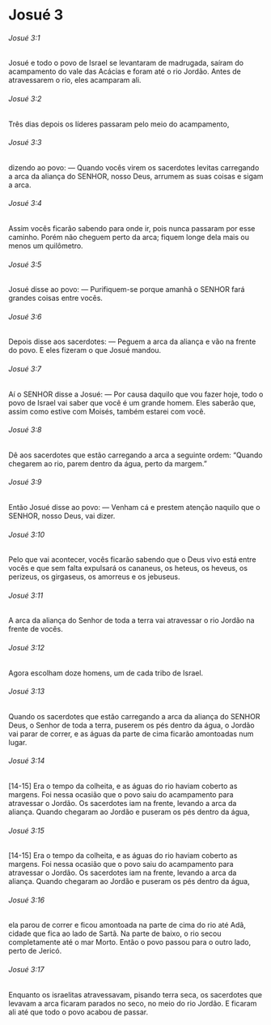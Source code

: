 # Josué 3

###### Josué 3:1

Josué e todo o povo de Israel se levantaram de madrugada, saíram do acampamento do vale das Acácias e foram até o rio Jordão. Antes de atravessarem o rio, eles acamparam ali.

###### Josué 3:2

Três dias depois os líderes passaram pelo meio do acampamento,

###### Josué 3:3

dizendo ao povo: — Quando vocês virem os sacerdotes levitas carregando a arca da aliança do SENHOR, nosso Deus, arrumem as suas coisas e sigam a arca.

###### Josué 3:4

Assim vocês ficarão sabendo para onde ir, pois nunca passaram por esse caminho. Porém não cheguem perto da arca; fiquem longe dela mais ou menos um quilômetro.

###### Josué 3:5

Josué disse ao povo: — Purifiquem-se porque amanhã o SENHOR fará grandes coisas entre vocês.

###### Josué 3:6

Depois disse aos sacerdotes: — Peguem a arca da aliança e vão na frente do povo. E eles fizeram o que Josué mandou.

###### Josué 3:7

Aí o SENHOR disse a Josué: — Por causa daquilo que vou fazer hoje, todo o povo de Israel vai saber que você é um grande homem. Eles saberão que, assim como estive com Moisés, também estarei com você.

###### Josué 3:8

Dê aos sacerdotes que estão carregando a arca a seguinte ordem: “Quando chegarem ao rio, parem dentro da água, perto da margem.”

###### Josué 3:9

Então Josué disse ao povo: — Venham cá e prestem atenção naquilo que o SENHOR, nosso Deus, vai dizer.

###### Josué 3:10

Pelo que vai acontecer, vocês ficarão sabendo que o Deus vivo está entre vocês e que sem falta expulsará os cananeus, os heteus, os heveus, os perizeus, os girgaseus, os amorreus e os jebuseus.

###### Josué 3:11

A arca da aliança do Senhor de toda a terra vai atravessar o rio Jordão na frente de vocês.

###### Josué 3:12

Agora escolham doze homens, um de cada tribo de Israel.

###### Josué 3:13

Quando os sacerdotes que estão carregando a arca da aliança do SENHOR Deus, o Senhor de toda a terra, puserem os pés dentro da água, o Jordão vai parar de correr, e as águas da parte de cima ficarão amontoadas num lugar.

###### Josué 3:14

[14-15] Era o tempo da colheita, e as águas do rio haviam coberto as margens. Foi nessa ocasião que o povo saiu do acampamento para atravessar o Jordão. Os sacerdotes iam na frente, levando a arca da aliança. Quando chegaram ao Jordão e puseram os pés dentro da água,

###### Josué 3:15

[14-15] Era o tempo da colheita, e as águas do rio haviam coberto as margens. Foi nessa ocasião que o povo saiu do acampamento para atravessar o Jordão. Os sacerdotes iam na frente, levando a arca da aliança. Quando chegaram ao Jordão e puseram os pés dentro da água,

###### Josué 3:16

ela parou de correr e ficou amontoada na parte de cima do rio até Adã, cidade que fica ao lado de Sartã. Na parte de baixo, o rio secou completamente até o mar Morto. Então o povo passou para o outro lado, perto de Jericó.

###### Josué 3:17

Enquanto os israelitas atravessavam, pisando terra seca, os sacerdotes que levavam a arca ficaram parados no seco, no meio do rio Jordão. E ficaram ali até que todo o povo acabou de passar.

